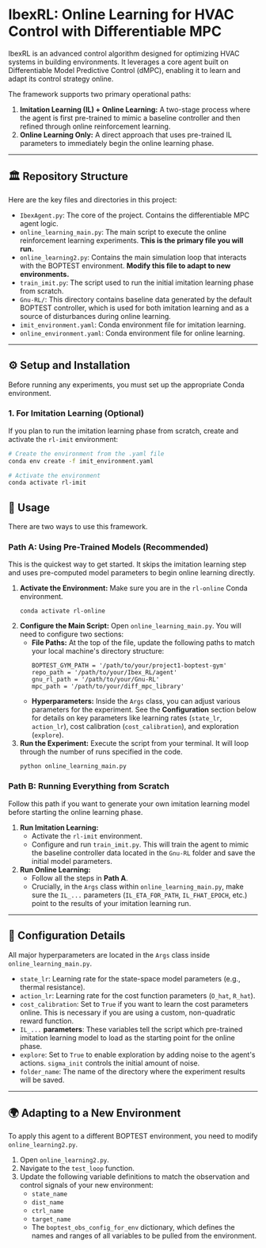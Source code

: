 # IbexRL: Online Learning for HVAC Control with Differentiable MPC

IbexRL is an advanced control algorithm designed for optimizing HVAC systems in building environments. It leverages a core agent built on Differentiable Model Predictive Control (dMPC), enabling it to learn and adapt its control strategy online.

The framework supports two primary operational paths:
1.  **Imitation Learning (IL) + Online Learning:** A two-stage process where the agent is first pre-trained to mimic a baseline controller and then refined through online reinforcement learning.
2.  **Online Learning Only:** A direct approach that uses pre-trained IL parameters to immediately begin the online learning phase.

---

## 🏛️ Repository Structure

Here are the key files and directories in this project:

* `IbexAgent.py`: The core of the project. Contains the differentiable MPC agent logic.
* `online_learning_main.py`: The main script to execute the online reinforcement learning experiments. **This is the primary file you will run.**
* `online_learning2.py`: Contains the main simulation loop that interacts with the BOPTEST environment. **Modify this file to adapt to new environments.**
* `train_imit.py`: The script used to run the initial imitation learning phase from scratch.
* `Gnu-RL/`: This directory contains baseline data generated by the default BOPTEST controller, which is used for both imitation learning and as a source of disturbances during online learning.
* `imit_environment.yaml`: Conda environment file for imitation learning.
* `online_environment.yaml`: Conda environment file for online learning.

---

## ⚙️ Setup and Installation

Before running any experiments, you must set up the appropriate Conda environment.

### 1. For Imitation Learning (Optional)

If you plan to run the imitation learning phase from scratch, create and activate the `rl-imit` environment:

```bash
# Create the environment from the .yaml file
conda env create -f imit_environment.yaml

# Activate the environment
conda activate rl-imit
```

## 🚀 Usage

There are two ways to use this framework.

### Path A: Using Pre-Trained Models (Recommended)

This is the quickest way to get started. It skips the imitation learning step and uses pre-computed model parameters to begin online learning directly.

1.  **Activate the Environment:** Make sure you are in the `rl-online` Conda environment.
    ```
    conda activate rl-online
    ```
2.  **Configure the Main Script:** Open `online_learning_main.py`. You will need to configure two sections:
    * **File Paths:** At the top of the file, update the following paths to match your local machine's directory structure:
        ```
        BOPTEST_GYM_PATH = '/path/to/your/project1-boptest-gym'
        repo_path = '/path/to/your/Ibex_RL/agent'
        gnu_rl_path = '/path/to/your/Gnu-RL'
        mpc_path = '/path/to/your/diff_mpc_library'
        ```
    * **Hyperparameters:** Inside the `Args` class, you can adjust various parameters for the experiment. See the **Configuration** section below for details on key parameters like learning rates (`state_lr`, `action_lr`), cost calibration (`cost_calibration`), and exploration (`explore`).
3.  **Run the Experiment:** Execute the script from your terminal. It will loop through the number of runs specified in the code.
    ```
    python online_learning_main.py
    ```

### Path B: Running Everything from Scratch

Follow this path if you want to generate your own imitation learning model before starting the online learning phase.

1.  **Run Imitation Learning:**
    * Activate the `rl-imit` environment.
    * Configure and run `train_imit.py`. This will train the agent to mimic the baseline controller data located in the `Gnu-RL` folder and save the initial model parameters.
2.  **Run Online Learning:**
    * Follow all the steps in **Path A**.
    * Crucially, in the `Args` class within `online_learning_main.py`, make sure the `IL_...` parameters (`IL_ETA_FOR_PATH`, `IL_FHAT_EPOCH`, etc.) point to the results of your imitation learning run.

---

## 🔧 Configuration Details

All major hyperparameters are located in the `Args` class inside `online_learning_main.py`.

* `state_lr`: Learning rate for the state-space model parameters (e.g., thermal resistance).
* `action_lr`: Learning rate for the cost function parameters (`O_hat`, `R_hat`).
* `cost_calibration`: Set to `True` if you want to learn the cost parameters online. This is necessary if you are using a custom, non-quadratic reward function.
* `IL_...` **parameters**: These variables tell the script which pre-trained imitation learning model to load as the starting point for the online phase.
* `explore`: Set to `True` to enable exploration by adding noise to the agent's actions. `sigma_init` controls the initial amount of noise.
* `folder_name`: The name of the directory where the experiment results will be saved.

---

## 🌍 Adapting to a New Environment

To apply this agent to a different BOPTEST environment, you need to modify `online_learning2.py`.

1.  Open `online_learning2.py`.
2.  Navigate to the `test_loop` function.
3.  Update the following variable definitions to match the observation and control signals of your new environment:
    * `state_name`
    * `dist_name`
    * `ctrl_name`
    * `target_name`
    * The `boptest_obs_config_for_env` dictionary, which defines the names and ranges of all variables to be pulled from the environment.

